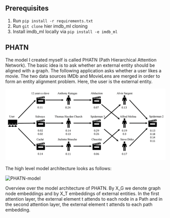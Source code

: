 Prerequisites
-------------

1. Run `pip install -r requirements.txt`
2. Run `git clone` hier imdb_ml cloning
3. Install imdb_ml locally via `pip install -e imdb_ml`


PHATN
-----------

The model I created myself is called PHATN (Path Hierarchical Attention Network).
The basic idea is to ask whether an external entity should be aligned with a graph.
The following application asks whether a user likes a movie.
The two data sources IMDb and MovieLens are merged in order to form an
entity alignment problem. Here, the user is the external entity.

![IMDb-MovieLens](data/eval_phatn_movie_exp.png)

The high level model architecture looks as follows:

![PHATN-model](data/models_phatn_overview)

Overview over the model architecture of PHATN. By X_G we denote graph node embeddings and
by X_T embeddings of external entities.
In the first attention layer, the external element t attends to each node in a Path
and in the second attention layer, the external element t attends to each
path embedding.
